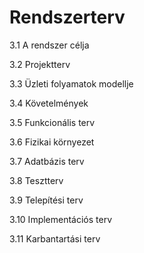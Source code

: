 # Rendszerterv

3.1 A rendszer célja

3.2 Projektterv

3.3 Üzleti folyamatok modellje

3.4 Követelmények

3.5 Funkcionális terv

3.6 Fizikai környezet

3.7 Adatbázis terv

3.8 Tesztterv

3.9 Telepítési terv

3.10 Implementációs terv

3.11 Karbantartási terv
